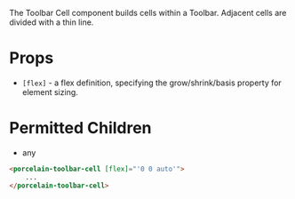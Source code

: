 The Toolbar Cell component builds cells within a Toolbar. Adjacent cells are divided with a thin line.

# Props

-   `[flex]` - a flex definition, specifying the grow/shrink/basis property for element sizing.

# Permitted Children

-   any

```html
<porcelain-toolbar-cell [flex]="'0 0 auto'">
	...
</porcelain-toolbar-cell>
```
